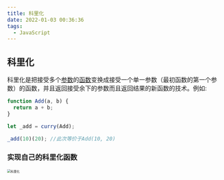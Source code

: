 ```yaml
---
title: 科里化
date: 2022-01-03 00:36:36
tags: 
  - JavaScript
---
```


## 科里化

科里化是把接受多个[参数](https://zh.wikipedia.org/wiki/參數_(程式設計))的[函数](https://zh.wikipedia.org/wiki/函数)变换成接受一个单一参数（最初函数的第一个参数）的函数，并且返回接受余下的参数而且返回结果的新函数的技术。例如:

```javascript
function Add(a, b) {
  return a + b;
}

let _add = curry(Add);

_add(10)(20); //此次等价于Add(10, 20)
```



### 实现自己的科里化函数



<img src="https://chromer-blog.oss-cn-shanghai.aliyuncs.com/blog/%E7%A7%91%E9%87%8C%E5%8C%96-7d72a7ba185aa23e090488dd0259f65cad9c7d3dee7c7401de5f05010c3c77b0.png" alt="科里化" style="zoom:50%;" />
